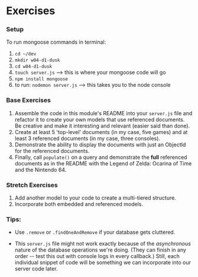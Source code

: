

# Exercises

### Setup
To run mongoose commands in terminal:

1. `cd ~/dev`
1. `mkdir w04-d1-dusk`
1. `cd w04-d1-dusk`
1. `touch server.js` --> this is where your mongoose code will go
1. `npm install mongoose`
1. to run: `nodemon server.js` --> this takes you to the node console

### Base Exercises

1. Assemble the code in this module's README into your `server.js` file and refactor it to create your own models that use referenced documents. Be creative and make it interesting and relevant (easier said than done).
1. Create at least 5 'top-level' documents (in my case, five games) and at least 3 referenced documents (in my case, three consoles).
1. Demonstrate the ability to display the documents with just an ObjectId for the referenced documents.
1. Finally, call `populate()` on a query and demonstrate the **full** referenced documents as in the README with the Legend of Zelda: Ocarina of Time and the Nintendo 64.  

### Stretch Exercises

1. Add another model to your code to create a multi-tiered structure.
1. Incorporate both embedded and referenced models.

### Tips:

* Use `.remove` or `.findOneAndRemove` if your database gets cluttered.

* This `server.js` file might not work exactly because of the *asynchronous* nature of the database operations we're doing.  (They can finish in any order -- test this out with console logs in every callback.) Still, each individual snippet of code will be something we can incorporate into our server code later.

